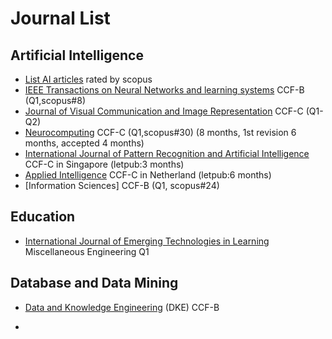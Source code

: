 # Journal List
## Artificial Intelligence 
- [List AI articles] rated by scopus
- [IEEE Transactions on Neural Networks and learning systems] CCF-B (Q1,scopus#8)
- [Journal of Visual Communication and Image Representation] CCF-C (Q1-Q2)
- [Neurocomputing] CCF-C (Q1,scopus#30) (8 months, 1st revision 6 months, accepted 4 months)
- [International Journal of Pattern Recognition and Artificial Intelligence] CCF-C in Singapore (letpub:3 months)
- [Applied Intelligence] CCF-C in Netherland (letpub:6 months)
- [Information Sciences] CCF-B (Q1, scopus#24)

## Education
- [International Journal of Emerging Technologies in Learning] Miscellaneous Engineering Q1

## Database and Data Mining
- [Data and Knowledge Engineering] (DKE) CCF-B 



[//]: # (Reference Set)

- [List AI articles]:<https://www.scopus.com/sourceid/24807#tabs=1>

[Journal of Visual Communication and Image Representation]:<https://www.journals.elsevier.com/journal-of-visual-communication-and-image-representation>

 [IEEE Transactions on Neural Networks and learning systems]:<https://ieeexplore.ieee.org/xpl/RecentIssue.jsp?punumber=5962385>

[Neurocomputing]:<https://www.journals.elsevier.com/neurocomputing>

[International Journal of Pattern Recognition and Artificial Intelligence]:<https://www.worldscientific.com/worldscinet/ijprai>

[Applied Intelligence]:<https://www.springer.com/journal/10489/aims-and-scope>

[International Journal of Emerging Technologies in Learning]:<https://online-journals.org/index.php/i-jet/index>

[Data and Knowledge Engineering ]: <https://www.journals.elsevier.com/data-and-knowledge-engineering>


